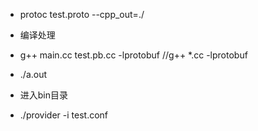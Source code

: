  - protoc test.proto --cpp_out=./
 - 编译处理
 - g++ main.cc test.pb.cc -lprotobuf   //g++ *.cc -lprotobuf 
 - ./a.out


 - 进入bin目录
 - ./provider -i test.conf
